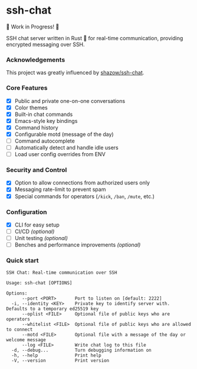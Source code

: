 # ssh-chat

🚧 Work in Progress! 🚧

SSH chat server written in Rust 🦀 for real-time communication, providing encrypted messaging over SSH.

### Acknowledgements

This project was greatly influenced by [shazow/ssh-chat](https://github.com/shazow/ssh-chat).

### Core Features

- [x] Public and private one-on-one conversations
- [x] Color themes
- [x] Built-in chat commands
- [x] Emacs-style key bindings
- [x] Command history
- [x] Configurable motd (message of the day)
- [ ] Command autocomplete
- [ ] Automatically detect and handle idle users
- [ ] Load user config overrides from ENV

### Security and Control

- [x] Option to allow connections from authorized users only
- [x] Messaging rate-limit to prevent spam
- [x] Special commands for operators (`/kick`, `/ban`, `/mute`, etc.)

### Configuration

- [x] CLI for easy setup
- [ ] CI/CD _(optional)_
- [ ] Unit testing _(optional)_
- [ ] Benches and performance improvements _(optional)_

### Quick start

```console
SSH Chat: Real-time communication over SSH

Usage: ssh-chat [OPTIONS]

Options:
      --port <PORT>       Port to listen on [default: 2222]
  -i, --identity <KEY>    Private key to identify server with. Defaults to a temporary ed25519 key
      --oplist <FILE>     Optional file of public keys who are operators
      --whitelist <FILE>  Optional file of public keys who are allowed to connect
      --motd <FILE>       Optional file with a message of the day or welcome message
      --log <FILE>        Write chat log to this file
  -d, --debug...          Turn debugging information on
  -h, --help              Print help
  -V, --version           Print version
```
